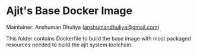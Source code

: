 Ajit's Base Docker Image
=========================
Maintainer: Anshuman Dhuliya (anshumandhuliya@gmail.com)

This folder contains Dockerfile to build
the base image with most packaged resources
needed to build the ajit system toolchain.
